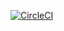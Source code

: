 [![CircleCI](https://dl.circleci.com/status-badge/img/gh/Falcon4s/OrdinarioAnibalQA/tree/main.svg?style=svg&circle-token=CCIPRJ_LccAiFWPzsKeLyb5Rmco3B_5018dc1b876611ea07b3bbd6a24beecface7d990)](https://dl.circleci.com/status-badge/redirect/gh/Falcon4s/OrdinarioAnibalQA/tree/main)
